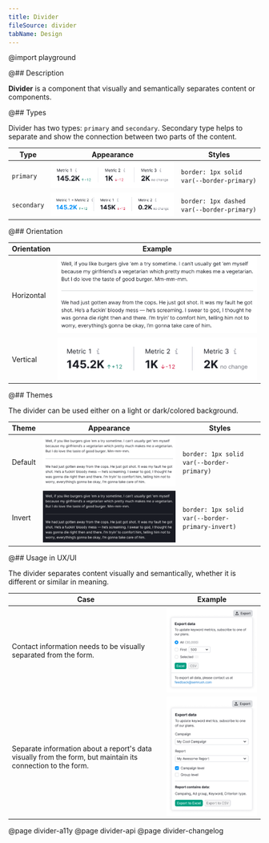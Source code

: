 ```yaml
---
title: Divider
fileSource: divider
tabName: Design
---
```


@import playground

@## Description

**Divider** is a component that visually and semantically separates content or components.

@## Types

Divider has two types: `primary` and `secondary`. Secondary type helps to separate and show the connection between two parts of the content.

| Type       | Appearance                           | Styles                                      |
| ------ | ------------------------------------ | ------------------------------------------- |
| `primary`  | ![](static/solid.png)   | `border: 1px solid var(--border-primary)`  |
| `secondary` | ![](static/dashed.png) | `border: 1px dashed var(--border-primary)` |

@## Orientation

| Orientation           | Example                                         |
| ---------- | ----------------------------------------------- |
| Horizontal | ![](static/default-theme.png) |
| Vertical   | ![](static/solid.png)           |

@## Themes

The divider can be used either on a light or dark/colored background.

| Theme        | Appearance                                   | Styles                                            |
| ------- | -------------------------------------------- | ------------------------------------------------- |
| Default | ![](static/default-theme.png) | `border: 1px solid var(--border-primary)`        |
| Invert  | ![](static/invert-theme.png)   | `border: 1px solid var(--border-primary-invert)` |

@## Usage in UX/UI

The divider separates content visually and semantically, whether it is different or similar in meaning.

| Case                                                                                                                    | Example                          |
| ----------------------------------------------------------------------------------------------------------------------- | -------------------------------- |
| Contact information needs to be visually separated from the form.                                                        | ![](static/use-1.png) |
| Separate information about a report's data visually from the form, but maintain its connection to the form. | ![](static/use-2.png) |

@page divider-a11y
@page divider-api
@page divider-changelog

